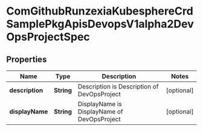 
# ComGithubRunzexiaKubesphereCrdSamplePkgApisDevopsV1alpha2DevOpsProjectSpec

## Properties
Name | Type | Description | Notes
------------ | ------------- | ------------- | -------------
**description** | **String** | Description is Description of DevOpsProject |  [optional]
**displayName** | **String** | DisplayName is DisplayName of DevOpsProject |  [optional]



